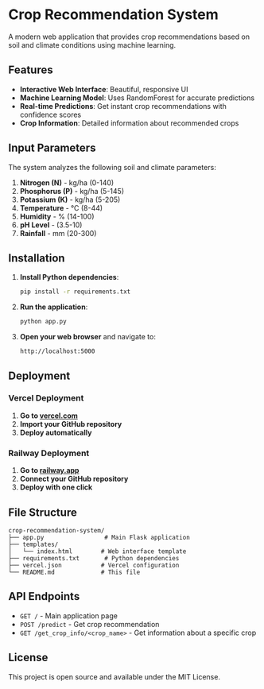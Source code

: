 # Crop Recommendation System

A modern web application that provides crop recommendations based on soil and climate conditions using machine learning.

## Features

- **Interactive Web Interface**: Beautiful, responsive UI
- **Machine Learning Model**: Uses RandomForest for accurate predictions
- **Real-time Predictions**: Get instant crop recommendations with confidence scores
- **Crop Information**: Detailed information about recommended crops

## Input Parameters

The system analyzes the following soil and climate parameters:

1. **Nitrogen (N)** - kg/ha (0-140)
2. **Phosphorus (P)** - kg/ha (5-145)
3. **Potassium (K)** - kg/ha (5-205)
4. **Temperature** - °C (8-44)
5. **Humidity** - % (14-100)
6. **pH Level** - (3.5-10)
7. **Rainfall** - mm (20-300)

## Installation

1. **Install Python dependencies**:
   ```bash
   pip install -r requirements.txt
   ```

2. **Run the application**:
   ```bash
   python app.py
   ```

3. **Open your web browser** and navigate to:
   ```
   http://localhost:5000
   ```

## Deployment

### Vercel Deployment

1. **Go to [vercel.com](https://vercel.com)**
2. **Import your GitHub repository**
3. **Deploy automatically**

### Railway Deployment

1. **Go to [railway.app](https://railway.app)**
2. **Connect your GitHub repository**
3. **Deploy with one click**

## File Structure

```
crop-recommendation-system/
├── app.py                 # Main Flask application
├── templates/
│   └── index.html        # Web interface template
├── requirements.txt       # Python dependencies
├── vercel.json           # Vercel configuration
└── README.md             # This file
```

## API Endpoints

- `GET /` - Main application page
- `POST /predict` - Get crop recommendation
- `GET /get_crop_info/<crop_name>` - Get information about a specific crop

## License

This project is open source and available under the MIT License. 